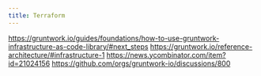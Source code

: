 ```yaml
---
title: Terraform
---
```


https://gruntwork.io/guides/foundations/how-to-use-gruntwork-infrastructure-as-code-library/#next_steps
https://gruntwork.io/reference-architecture/#infrastructure-1
https://news.ycombinator.com/item?id=21024156
https://github.com/orgs/gruntwork-io/discussions/800